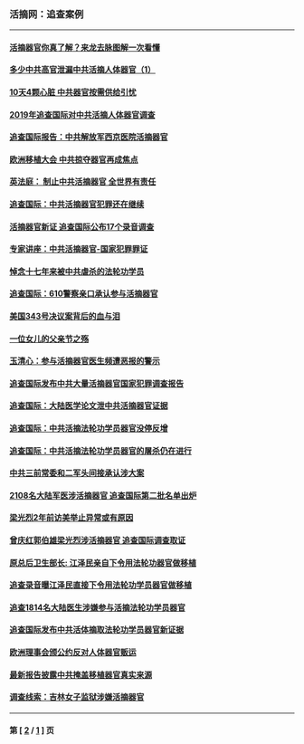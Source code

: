 ### 活摘网：追查案例
---
#### [活摘器官你真了解？来龙去脉图解一次看懂](../../pages/nf5880/n13013820.md?08050430) 
#### [多少中共高官泄漏中共活摘人体器官（1）](../../pages/nf5880/n12671234.md?08050430) 
#### [10天4颗心脏 中共器官按需供给引忧](../../pages/nf5880/n12326366.md?08050430) 
#### [2019年追查国际对中共活摘人体器官调查](../../pages/nf5880/n11917733.md?08050430) 
#### [追查国际报告：中共解放军西京医院活摘器官](../../pages/nf5880/n11838359.md?08050430) 
#### [欧洲移植大会 中共掠夺器官再成焦点](../../pages/nf5880/n11538883.md?08050430) 
#### [英法庭： 制止中共活摘器官 全世界有责任](../../pages/nf5880/n11330691.md?08050430) 
#### [追查国际：中共活摘器官犯罪还在继续](../../pages/nf5880/n11218301.md?08050430) 
#### [活摘器官新证 追查国际公布17个录音调查](../../pages/nf5880/n10897744.md?08050430) 
#### [专家讲座：中共活摘器官-国家犯罪罪证](../../pages/nf5880/n8828153.md?08050430) 
#### [悼念十七年来被中共虐杀的法轮功学员](../../pages/nf5880/n8124823.md?08050430) 
#### [追查国际：610警察亲口承认参与活摘器官](../../pages/nf5880/n8109067.md?08050430) 
#### [美国343号决议案背后的血与泪](../../pages/nf5880/n8020684.md?08050430) 
#### [一位女儿的父亲节之殇](../../pages/nf5880/n8014122.md?08050430) 
#### [玉清心：参与活摘器官医生频遭恶报的警示](../../pages/nf5880/n4637546.md?08050430) 
#### [追查国际发布中共大量活摘器官国家犯罪调查报告](../../pages/nf5880/n4613428.md?08050430) 
#### [追查国际：大陆医学论文泄中共活摘器官证据](../../pages/nf5880/n4608794.md?08050430) 
#### [追查国际：中共活摘法轮功学员器官没停反增](../../pages/nf5880/n4584075.md?08050430) 
#### [追查国际：中共活摘法轮功学员器官的屠杀仍在进行](../../pages/nf5880/n4299154.md?08050430) 
#### [中共三前常委和二军头间接承认涉大案](../../pages/nf5880/n4286244.md?08050430) 
#### [2108名大陆军医涉活摘器官 追查国际第二批名单出炉](../../pages/nf5880/n4284769.md?08050430) 
#### [梁光烈2年前访美举止异常或有原因](../../pages/nf5880/n4279686.md?08050430) 
#### [曾庆红郭伯雄梁光烈涉活摘器官 追查国际调查取证](../../pages/nf5880/n4278462.md?08050430) 
#### [原总后卫生部长: 江泽民亲自下令用法轮功器官做移植](../../pages/nf5880/n4263864.md?08050430) 
#### [追查录音曝江泽民直接下令用法轮功学员器官做移植](../../pages/nf5880/n4261268.md?08050430) 
#### [追查1814名大陆医生涉嫌参与活摘法轮功学员器官](../../pages/nf5880/n4259055.md?08050430) 
#### [追查国际发布中共活体摘取法轮功学员器官新证据](../../pages/nf5880/n4258255.md?08050430) 
#### [欧洲理事会颁公约反对人体器官贩运](../../pages/nf5880/n4206955.md?08050430) 
#### [最新报告披露中共掩盖移植器官真实来源](../../pages/nf5880/n4140084.md?08050430) 
#### [调查线索：吉林女子监狱涉嫌活摘器官](../../pages/nf5880/n4044366.md?08050430) 

---
#### 第 [ [2](./2.md?08050430) / [1](./1.md?08050430) ] 页

